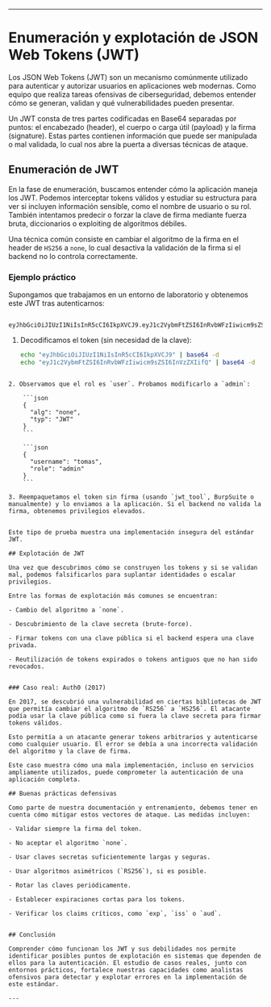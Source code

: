 
---
# Enumeración y explotación de JSON Web Tokens (JWT)

Los JSON Web Tokens (JWT) son un mecanismo comúnmente utilizado para autenticar y autorizar usuarios en aplicaciones web modernas. Como equipo que realiza tareas ofensivas de ciberseguridad, debemos entender cómo se generan, validan y qué vulnerabilidades pueden presentar.

Un JWT consta de tres partes codificadas en Base64 separadas por puntos: el encabezado (header), el cuerpo o carga útil (payload) y la firma (signature). Estas partes contienen información que puede ser manipulada o mal validada, lo cual nos abre la puerta a diversas técnicas de ataque.

## Enumeración de JWT

En la fase de enumeración, buscamos entender cómo la aplicación maneja los JWT. Podemos interceptar tokens válidos y estudiar su estructura para ver si incluyen información sensible, como el nombre de usuario o su rol. También intentamos predecir o forzar la clave de firma mediante fuerza bruta, diccionarios o exploiting de algoritmos débiles.

Una técnica común consiste en cambiar el algoritmo de la firma en el header de `HS256` a `none`, lo cual desactiva la validación de la firma si el backend no lo controla correctamente.

### Ejemplo práctico

Supongamos que trabajamos en un entorno de laboratorio y obtenemos este JWT tras autenticarnos:

```

eyJhbGciOiJIUzI1NiIsInR5cCI6IkpXVCJ9.eyJ1c2VybmFtZSI6InRvbWFzIiwicm9sZSI6InVzZXIifQ.TlXzI23lF9Z8HJqAZxlNi5yHkQeS34zLxDpThyoTICQ

```

1. Decodificamos el token (sin necesidad de la clave):
   ```bash
   echo "eyJhbGciOiJIUzI1NiIsInR5cCI6IkpXVCJ9" | base64 -d
   echo "eyJ1c2VybmFtZSI6InRvbWFzIiwicm9sZSI6InVzZXIifQ" | base64 -d
```

2. Observamos que el rol es `user`. Probamos modificarlo a `admin`:
    
    ```json
    {
      "alg": "none",
      "typ": "JWT"
    }
    ```
    
    ```json
    {
      "username": "tomas",
      "role": "admin"
    }
    ```
    
3. Reempaquetamos el token sin firma (usando `jwt_tool`, BurpSuite o manualmente) y lo enviamos a la aplicación. Si el backend no valida la firma, obtenemos privilegios elevados.
    

Este tipo de prueba muestra una implementación insegura del estándar JWT.

## Explotación de JWT

Una vez que descubrimos cómo se construyen los tokens y si se validan mal, podemos falsificarlos para suplantar identidades o escalar privilegios.

Entre las formas de explotación más comunes se encuentran:

- Cambio del algoritmo a `none`.
    
- Descubrimiento de la clave secreta (brute-force).
    
- Firmar tokens con una clave pública si el backend espera una clave privada.
    
- Reutilización de tokens expirados o tokens antiguos que no han sido revocados.
    

### Caso real: Auth0 (2017)

En 2017, se descubrió una vulnerabilidad en ciertas bibliotecas de JWT que permitía cambiar el algoritmo de `RS256` a `HS256`. El atacante podía usar la clave pública como si fuera la clave secreta para firmar tokens válidos.

Esto permitía a un atacante generar tokens arbitrarios y autenticarse como cualquier usuario. El error se debía a una incorrecta validación del algoritmo y la clave de firma.

Este caso muestra cómo una mala implementación, incluso en servicios ampliamente utilizados, puede comprometer la autenticación de una aplicación completa.

## Buenas prácticas defensivas

Como parte de nuestra documentación y entrenamiento, debemos tener en cuenta cómo mitigar estos vectores de ataque. Las medidas incluyen:

- Validar siempre la firma del token.
    
- No aceptar el algoritmo `none`.
    
- Usar claves secretas suficientemente largas y seguras.
    
- Usar algoritmos asimétricos (`RS256`), si es posible.
    
- Rotar las claves periódicamente.
    
- Establecer expiraciones cortas para los tokens.
    
- Verificar los claims críticos, como `exp`, `iss` o `aud`.
    

## Conclusión

Comprender cómo funcionan los JWT y sus debilidades nos permite identificar posibles puntos de explotación en sistemas que dependen de ellos para la autenticación. El estudio de casos reales, junto con entornos prácticos, fortalece nuestras capacidades como analistas ofensivos para detectar y explotar errores en la implementación de este estándar.

---
